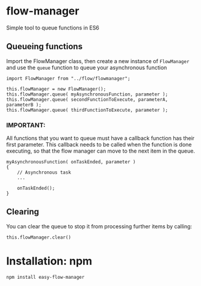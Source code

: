 # flow-manager
Simple tool to queue functions in ES6

## Queueing functions

Import the FlowManager class, then create a new instance of `FlowManager` and use the `queue` function to queue your asynchronous function

```
import FlowManager from "../flow/flowmanager";
```

```
this.flowManager = new FlowManager();
this.flowManager.queue( myAsynchronousFunction, parameter );
this.flowManager.queue( secondFunctionToExecute, parameterA, parameterB );
this.flowManager.queue( thirdFunctionToExecute, parameter );
```


### IMPORTANT:
All functions that you want to queue must have a callback function has their first parameter. 
This callback needs to be called when the function is done executing, so that the flow manager can move to the next item in the queue.

```
myAsynchronousFunction( onTaskEnded, parameter )
{
    // Asynchronous task
    ...
    
    onTaskEnded();
}
```


## Clearing

You can clear the queue to stop it from processing further items by calling:

```
this.flowManager.clear()
```


# Installation: npm
```
npm install easy-flow-manager
```
